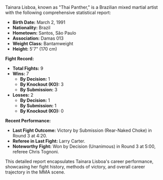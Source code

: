 Tainara Lisboa, known as "Thai Panther," is a Brazilian mixed martial artist with the following comprehensive statistical report:

- **Birth Date:** March 2, 1991
- **Nationality:** Brazil
- **Hometown:** Santos, São Paulo
- **Association:** Damas 013
- **Weight Class:** Bantamweight
- **Height:** 5'7" (170 cm)

**Fight Record:**
- **Total Fights:** 9
- **Wins:** 7
  - **By Decision:** 1
  - **By Knockout (KO):** 3
  - **By Submission:** 3
- **Losses:** 2
  - **By Decision:** 1
  - **By Submission:** 1
  - **By Knockout (KO):** 0

**Recent Performance:**
- **Last Fight Outcome:** Victory by Submission (Rear-Naked Choke) in Round 3 at 4:20.
- **Referee in Last Fight:** Larry Carter.
- **Noteworthy Fight:** Won by Decision (Unanimous) in Round 3 at 5:00, referee Chris Tognoni.

This detailed report encapsulates Tainara Lisboa's career performance, showcasing her fight history, methods of victory, and overall career trajectory in the MMA scene.